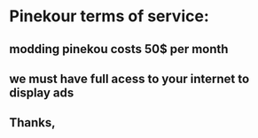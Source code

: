 <h1>Pinekour terms of service:</h1>
<p><h2>modding  pinekou costs 50$ per month</h2></p>
<p><h2>we must have full acess to your internet to display ads</h2></p>
<p><h2>Thanks,</h2></p>
